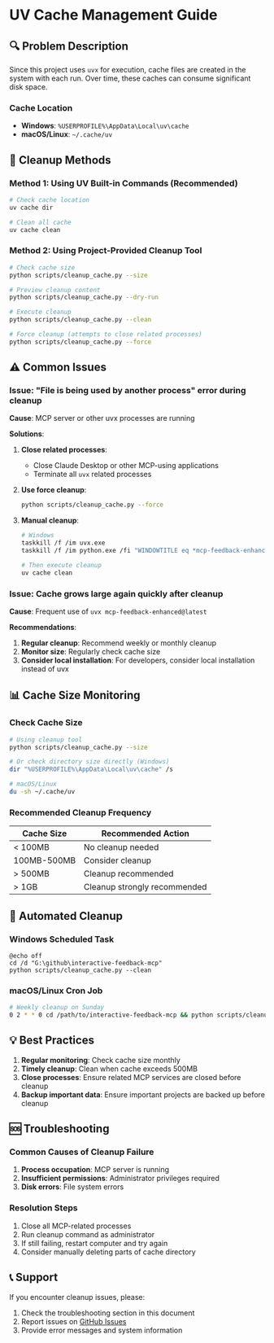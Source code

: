 # UV Cache Management Guide

## 🔍 Problem Description

Since this project uses `uvx` for execution, cache files are created in the system with each run. Over time, these caches can consume significant disk space.

### Cache Location
- **Windows**: `%USERPROFILE%\AppData\Local\uv\cache`
- **macOS/Linux**: `~/.cache/uv`

## 🧹 Cleanup Methods

### Method 1: Using UV Built-in Commands (Recommended)

```bash
# Check cache location
uv cache dir

# Clean all cache
uv cache clean
```

### Method 2: Using Project-Provided Cleanup Tool

```bash
# Check cache size
python scripts/cleanup_cache.py --size

# Preview cleanup content
python scripts/cleanup_cache.py --dry-run

# Execute cleanup
python scripts/cleanup_cache.py --clean

# Force cleanup (attempts to close related processes)
python scripts/cleanup_cache.py --force
```

## ⚠️ Common Issues

### Issue: "File is being used by another process" error during cleanup

**Cause**: MCP server or other uvx processes are running

**Solutions**:
1. **Close related processes**:
   - Close Claude Desktop or other MCP-using applications
   - Terminate all `uvx` related processes

2. **Use force cleanup**:
   ```bash
   python scripts/cleanup_cache.py --force
   ```

3. **Manual cleanup**:
   ```bash
   # Windows
   taskkill /f /im uvx.exe
   taskkill /f /im python.exe /fi "WINDOWTITLE eq *mcp-feedback-enhanced*"

   # Then execute cleanup
   uv cache clean
   ```

### Issue: Cache grows large again quickly after cleanup

**Cause**: Frequent use of `uvx mcp-feedback-enhanced@latest`

**Recommendations**:
1. **Regular cleanup**: Recommend weekly or monthly cleanup
2. **Monitor size**: Regularly check cache size
3. **Consider local installation**: For developers, consider local installation instead of uvx

## 📊 Cache Size Monitoring

### Check Cache Size

```bash
# Using cleanup tool
python scripts/cleanup_cache.py --size

# Or check directory size directly (Windows)
dir "%USERPROFILE%\AppData\Local\uv\cache" /s

# macOS/Linux
du -sh ~/.cache/uv
```

### Recommended Cleanup Frequency

| Cache Size | Recommended Action |
|-----------|-------------------|
| < 100MB   | No cleanup needed |
| 100MB-500MB | Consider cleanup |
| > 500MB   | Cleanup recommended |
| > 1GB     | Cleanup strongly recommended |

## 🔧 Automated Cleanup

### Windows Scheduled Task

```batch
@echo off
cd /d "G:\github\interactive-feedback-mcp"
python scripts/cleanup_cache.py --clean
```

### macOS/Linux Cron Job

```bash
# Weekly cleanup on Sunday
0 2 * * 0 cd /path/to/interactive-feedback-mcp && python scripts/cleanup_cache.py --clean
```

## 💡 Best Practices

1. **Regular monitoring**: Check cache size monthly
2. **Timely cleanup**: Clean when cache exceeds 500MB
3. **Close processes**: Ensure related MCP services are closed before cleanup
4. **Backup important data**: Ensure important projects are backed up before cleanup

## 🆘 Troubleshooting

### Common Causes of Cleanup Failure

1. **Process occupation**: MCP server is running
2. **Insufficient permissions**: Administrator privileges required
3. **Disk errors**: File system errors

### Resolution Steps

1. Close all MCP-related processes
2. Run cleanup command as administrator
3. If still failing, restart computer and try again
4. Consider manually deleting parts of cache directory

## 📞 Support

If you encounter cleanup issues, please:
1. Check the troubleshooting section in this document
2. Report issues on [GitHub Issues](https://github.com/NekoNuo/mcp-feedback-enhanced/issues)
3. Provide error messages and system information
